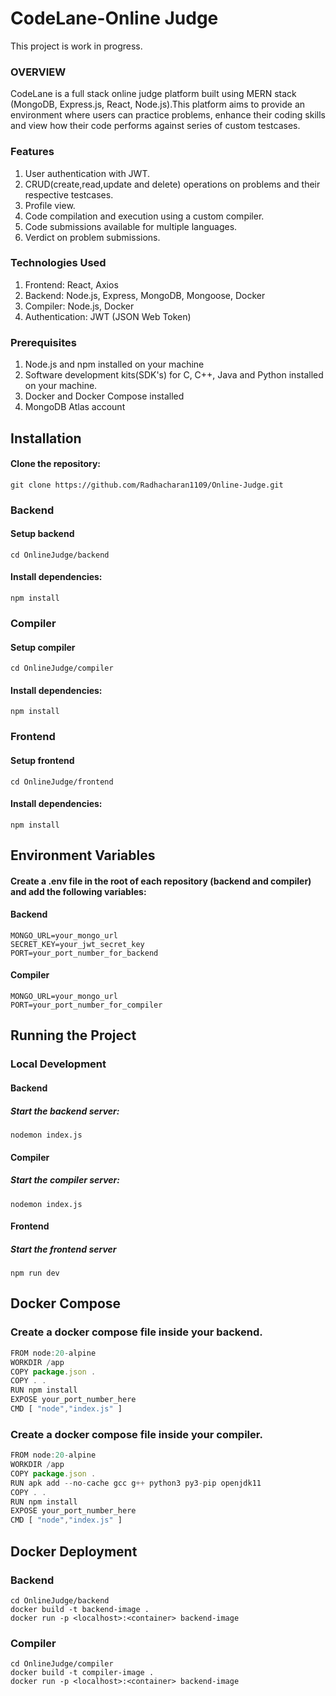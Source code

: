 # CodeLane-Online Judge

This project is work in progress.

### OVERVIEW

CodeLane is a full stack online judge platform built using MERN stack (MongoDB, Express.js, React, Node.js).This platform aims to provide an environment where users can practice problems, enhance their coding skills and view how their code performs against series of custom testcases.

### Features

1. User authentication with JWT.
2. CRUD(create,read,update and delete) operations on problems and their respective testcases. 
3. Profile view.
4. Code compilation and execution using a custom compiler.
5. Code submissions available for multiple languages.
6. Verdict on problem submissions.

### Technologies Used

1. Frontend: React, Axios
2. Backend: Node.js, Express, MongoDB, Mongoose, Docker
3. Compiler: Node.js, Docker
4. Authentication: JWT (JSON Web Token)

### Prerequisites
1. Node.js and npm installed on your machine
2. Software development kits(SDK's) for C, C++, Java and Python installed on your machine.
3. Docker and Docker Compose installed
4. MongoDB Atlas account

## Installation

#### Clone the repository:

```git
git clone https://github.com/Radhacharan1109/Online-Judge.git
```
### Backend
#### Setup backend
```git
cd OnlineJudge/backend
```
#### Install dependencies:

```git
npm install
```

### Compiler
#### Setup compiler
```git
cd OnlineJudge/compiler
```
 #### Install dependencies:
 ```git
npm install
```

### Frontend
#### Setup frontend
```git
cd OnlineJudge/frontend
```
 #### Install dependencies:
 ```git
npm install
```

## Environment Variables
#### Create a .env file in the root of each repository (backend and compiler) and add the following variables:

#### Backend  
```
MONGO_URL=your_mongo_url
SECRET_KEY=your_jwt_secret_key
PORT=your_port_number_for_backend 
```

#### Compiler 
```
MONGO_URL=your_mongo_url
PORT=your_port_number_for_compiler
```

## Running the Project
### Local Development
#### Backend
##### Start the backend server:

```git
nodemon index.js
```

#### Compiler
##### Start the compiler server:

```git
nodemon index.js
```

#### Frontend
##### Start the frontend server

```git
npm run dev
```

## Docker Compose 
### Create a docker compose file inside your backend.
```javascript
FROM node:20-alpine
WORKDIR /app
COPY package.json .
COPY . .
RUN npm install
EXPOSE your_port_number_here
CMD [ "node","index.js" ]

```
### Create a docker compose file inside your compiler.
```javascript
FROM node:20-alpine
WORKDIR /app
COPY package.json .
RUN apk add --no-cache gcc g++ python3 py3-pip openjdk11
COPY . .
RUN npm install
EXPOSE your_port_number_here
CMD [ "node","index.js" ]
```
## Docker Deployment
### Backend
```git
cd OnlineJudge/backend
docker build -t backend-image .
docker run -p <localhost>:<container> backend-image
```
### Compiler
```git
cd OnlineJudge/compiler
docker build -t compiler-image .
docker run -p <localhost>:<container> backend-image
```
